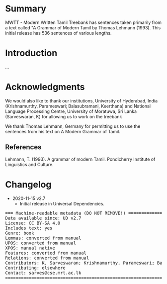 # Summary

MWTT - Modern Written Tamil Treebank has sentences taken primarily from a text called "A Grammar of Modern Tamil by Thomas Lehmann (1993). This initial release has 536 sentences of various lengths.


# Introduction

...


# Acknowledgments

We would also like to thank our institutions, 
University of Hyderabad, India (Krishnamurthy, Parameswari; Balasubramani, Keerthana)
and 
National Language Processing Centre, University of Moratuwa, Sri Lanka (Sarveswaran, K)
for allowing us to work on the treebank

We thank Thomas Lehmann, Germany for permitting us to use the sentences from his text on A Modern Grammar of Tamil. 

## References

Lehmann, T. (1993). A grammar of modern Tamil. Pondicherry Institute of Linguistics and Culture.

# Changelog

* 2020-11-15 v2.7
  * Initial release in Universal Dependencies.


<pre>
=== Machine-readable metadata (DO NOT REMOVE!) ================================
Data available since: UD v2.7
License: CC BY-SA 4.0
Includes text: yes
Genre: book
Lemmas: converted from manual
UPOS: converted from manual
XPOS: manual native
Features: converted from manual
Relations: converted from manual
Contributors: K, Sarveswaran; Krishnamurthy, Parameswari; Balasubramani, Keerthana
Contributing: elsewhere
Contact: sarves@cse.mrt.ac.lk
===============================================================================
</pre>
